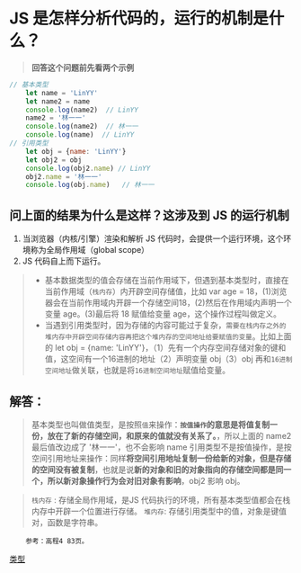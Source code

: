 # JS 是怎样分析代码的，运行的机制是什么？
> **回答这个问题前先看两个示例**
``` js
// 基本类型
    let name = 'LinYY'
    let name2 = name
    console.log(name2)  // LinYY
    name2 = '林一一'
    console.log(name2)  // 林一一
    console.log(name)  // LinYY
// 引用类型
    let obj = {name: 'LinYY'}
    let obj2 = obj
    console.log(obj2.name) // LinYY
    obj2.name = '林一一'
    console.log(obj.name)   // 林一一
```
## 问上面的结果为什么是这样？这涉及到 JS 的运行机制
1. 当浏览器（内核/引擎）渲染和解析 JS 代码时，会提供一个运行环境，这个环境称为全局作用域（global scope）
2. JS 代码自上而下运行。
>* 基本数据类型的值会存储在当前作用域下，但遇到基本类型时，直接在当前作用域（`栈内存`）内开辟空间存储值，比如 var age = 18，(1)浏览器会在当前作用域内开辟一个存储空间18，(2)然后在作用域内声明一个变量 age。(3)最后将 18 赋值给变量 age，这个操作过程叫做定义。
>* 当遇到引用类型时，因为存储的内容可能过于复杂，`需要在栈内存之外的堆内存中开辟空间存储内容再把这个堆内存的空间地址给要赋值的变量`。比如上面的 let obj = {name: 'LinYY'}，（1）先有一个内存空间存储对象的键和值，这空间有一个16进制的地址（2）声明变量 obj（3）obj 再和`16进制空间地址`做关联，也就是将`16进制空间地址`赋值给变量。

## 解答：
> 基本类型也叫做值类型，是按照`值`来操作：**`按值操作`的意思是将值复制一份，放在了新的存储空间，和原来的值就没有关系了。**，所以上面的 name2 最后值改边成了 '林一一'，也不会影响 name
> 引用类型不是按值操作，是按空间引用地址来操作：同样**将空间引用地址复制一份给新的对象，但是存储的空间没有被复制**，也就是说**新的对象和旧的对象指向的存储空间都是同一个，所以新对象操作行为会对旧对象有影响**，obj2 影响 obj。


> `栈内存` : 存储全局作用域，是JS 代码执行的环境，所有基本类型值都会在栈内存中开辟一个位置进行存储。
> `堆内存`: 存储引用类型中的值，对象是键值对，函数是字符串。

``` !
    参考：高程4 83页。
```

[类型](https://github.com/lurenacm/againJS/blob/main/js/js%E8%BF%90%E8%A1%8C%E6%9C%BA%E5%88%B6/.md)